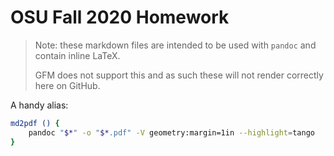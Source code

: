 # OSU Fall 2020 Homework

> Note: these markdown files are intended to be used with `pandoc` and contain inline LaTeX.
>
> GFM does not support this and as such these will not render correctly here on GitHub.

A handy alias:

```sh
md2pdf () {
    pandoc "$*" -o "$*.pdf" -V geometry:margin=1in --highlight=tango
}
```
